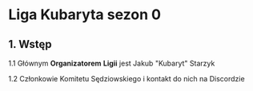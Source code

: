 # Liga Kubaryta sezon 0

## 1. Wstęp

1.1 Głównym **Organizatorem** **Ligii** jest Jakub "Kubaryt" Starzyk

1.2 Członkowie Komitetu Sędziowskiego i kontakt do nich na Discordzie
